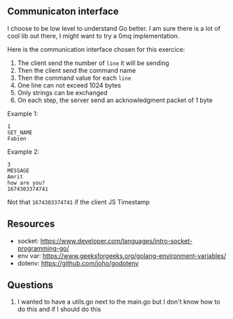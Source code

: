 ## Communicaton interface

I choose to be low level to understand Go better.
I am sure there is a lot of cool lib out there, I might want to try a 0mq implementation.

Here is the communication interface chosen for this exercice:

1. The client send the number of `line` it will be sending
2. Then the client send the command name
3. Then the command value for each `line`
4. One line can not exceed 1024 bytes
5. Only strings can be exchanged
6. On each step, the server send an acknowledgment packet of 1 byte

Example 1:

```
1
SET_NAME
Fabien
```

Example 2:

```
3
MESSAGE
Amrit
how are you?
1674303374741
```

Not that `1674303374741` if the client JS Timestamp

## Resources

- socket: https://www.developer.com/languages/intro-socket-programming-go/
- env var: https://www.geeksforgeeks.org/golang-environment-variables/
- dotenv: https://github.com/joho/godotenv

## Questions

1. I wanted to have a utils.go next to the main.go but I don't know how to do this and if I should do this
